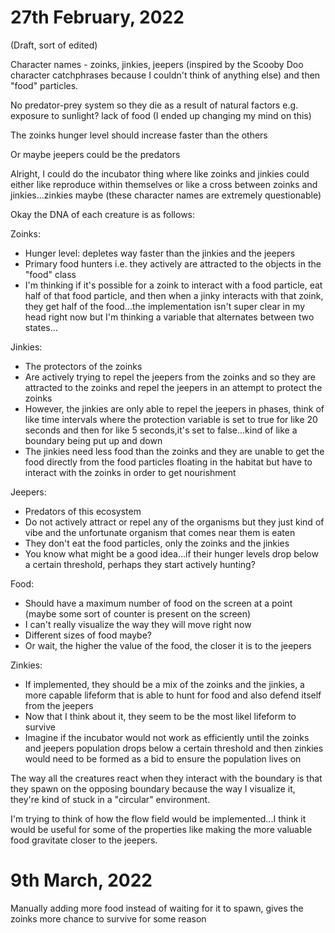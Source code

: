 # 27th February, 2022

(Draft, sort of edited)

Character names - zoinks, jinkies, jeepers (inspired by the Scooby Doo character catchphrases because I couldn't think of anything else) and then "food" particles.

No predator-prey system so they die as a result of natural factors e.g. exposure to sunlight? lack of food (I ended up changing my mind on this)

The zoinks hunger level should increase faster than the others

Or maybe jeepers could be the predators

Alright, I could do the incubator thing where like zoinks and jinkies could either like reproduce within themselves or like a cross between zoinks and jinkies...zinkies maybe (these character names are extremely questionable)


Okay the DNA of each creature is as follows:

Zoinks:
+ Hunger level: depletes way faster than the jinkies and the jeepers
+ Primary food hunters i.e. they actively are attracted to the objects in the "food" class
+ I'm thinking if it's possible for a zoink to interact with a food particle, eat half of that food particle, and then when a jinky interacts with that zoink, they get half of the food...the implementation isn't super clear in my head right now but I'm thinking a variable that alternates between two states...


Jinkies:
+ The protectors of the zoinks
+ Are actively trying to repel the jeepers from the zoinks and so they are attracted to the zoinks and repel the jeepers in an attempt to protect the zoinks
+ However, the jinkies are only able to repel the jeepers in phases, think of like time intervals where the protection variable is set to true for like 20 seconds and then for like 5 seconds,it's set to false...kind of like a boundary being put up and down
+ The jinkies need less food than the zoinks and they are unable to get the food directly from the food particles floating in the habitat but have to interact with the zoinks in order to get nourishment

Jeepers:
+ Predators of this ecosystem
+ Do not actively attract or repel any of the organisms but they just kind of vibe and the unfortunate organism that comes near them is eaten
+ They don't eat the food particles, only the zoinks and the jinkies
+ You know what might be a good idea...if their hunger levels drop below a certain threshold, perhaps they start actively hunting?

Food:
+ Should have a maximum number of food on the screen at a point (maybe some sort of counter is present on the screen)
+ I can't really visualize the way they will move right now
+ Different sizes of food maybe?
+ Or wait, the higher the value of the food, the closer it is to the jeepers


Zinkies:
+ If implemented, they should be a mix of the zoinks and the jinkies, a more capable lifeform that is able to hunt for food and also defend itself from the jeepers
+ Now that I think about it, they seem to be the most likel lifeform to survive
+ Imagine if the incubator would not work as efficiently until the zoinks and jeepers population drops below a certain threshold and then zinkies would need to be formed as a bid to ensure the population lives on

The way all the creatures react when they interact with the boundary is that they spawn on the opposing boundary because the way I visualize it, they're kind of stuck in a "circular" environment.

I'm trying to think of how the flow field would be implemented...I think it would be useful for some of the properties like making the more valuable food gravitate closer to the jeepers.



# 9th March, 2022
Manually adding more food instead of waiting for it to spawn, gives the zoinks more chance to survive for some reason
